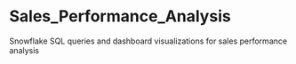 # Sales_Performance_Analysis
Snowflake SQL queries and dashboard visualizations for sales performance analysis
